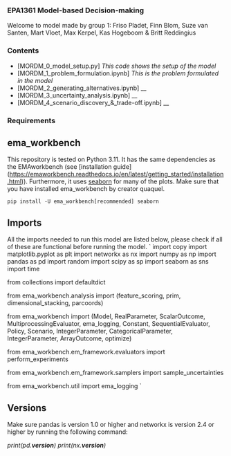 ### EPA1361 Model-based Decision-making

Welcome to model made by group 1: Friso Pladet, Finn Blom, Suze van Santen, Mart Vloet, Max Kerpel, Kas Hogeboom & Britt Reddingius

### Contents
- [MORDM_0_model_setup.py] 
  _This code shows the setup of the model_
- [MORDM_1_problem_formulation.ipynb]
  _This is the problem formulated in the model_
- [MORDM_2_generating_alternatives.ipynb] 
  __
- [MORDM_3_uncertainty_analysis.ipynb] 
  __
- [MORDM_4_scenario_discovery_&_trade-off.ipynb] 
  __

  
### Requirements
## ema_workbench
This repository is tested on Python 3.11. It has the same dependencies as the EMAworkbench (see [installation guide]
(https://emaworkbench.readthedocs.io/en/latest/getting_started/installation.html)). 
Furthermore, it uses [seaborn](https://github.com/mwaskom/seaborn) for many of the plots.
Make sure that you have installed ema_workbench by creator quaquel.
```
pip install -U ema_workbench[recommended] seaborn
```

## Imports
All the imports needed to run this model are listed below, 
please check if all of these are functional before running the model. 
`
import copy
import matplotlib.pyplot as plt
import networkx as nx
import numpy as np
import pandas as pd
import random
import scipy as sp
import seaborn as sns
import time

from collections import defaultdict

from ema_workbench.analysis import (feature_scoring, 
                                    prim, 
                                    dimensional_stacking, 
                                    parcoords)

from ema_workbench import (Model, 
                           RealParameter, 
                           ScalarOutcome,
                           MultiprocessingEvaluator, 
                           ema_logging,
                           Constant, 
                           SequentialEvaluator, 
                           Policy, 
                           Scenario,
                           IntegerParameter, 
                           CategoricalParameter,
                           IntegerParameter, 
                           ArrayOutcome,
                           optimize)

from ema_workbench.em_framework.evaluators import perform_experiments

from ema_workbench.em_framework.samplers import sample_uncertainties

from ema_workbench.util import ema_logging
`

## Versions
Make sure pandas is version 1.0 or higher and networkx is version 2.4 or higher by running the following command:

_print(pd.__version__)
print(nx.__version__)_